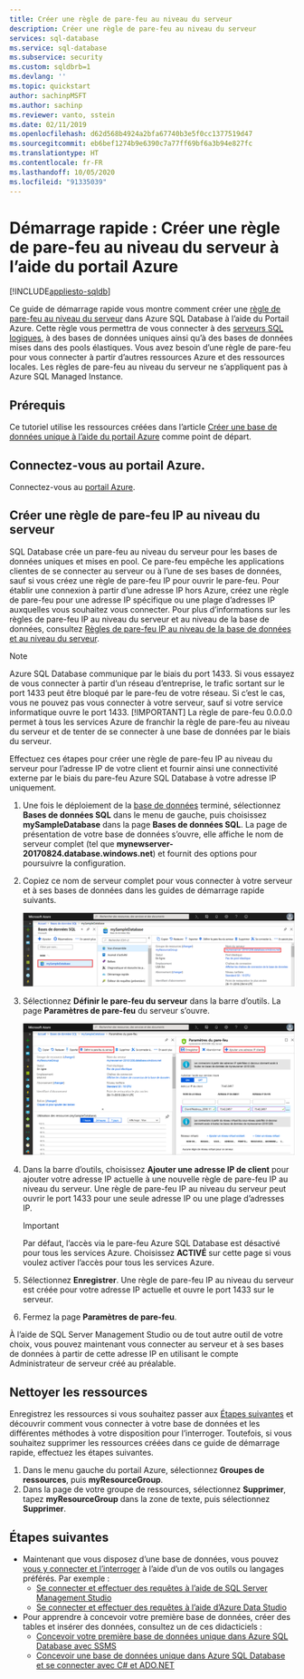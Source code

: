 ```yaml
---
title: Créer une règle de pare-feu au niveau du serveur
description: Créer une règle de pare-feu au niveau du serveur
services: sql-database
ms.service: sql-database
ms.subservice: security
ms.custom: sqldbrb=1
ms.devlang: ''
ms.topic: quickstart
author: sachinpMSFT
ms.author: sachinp
ms.reviewer: vanto, sstein
ms.date: 02/11/2019
ms.openlocfilehash: d62d568b4924a2bfa67740b3e5f0cc1377519d47
ms.sourcegitcommit: eb6bef1274b9e6390c7a77ff69bf6a3b94e827fc
ms.translationtype: HT
ms.contentlocale: fr-FR
ms.lasthandoff: 10/05/2020
ms.locfileid: "91335039"
---
```

# <a name="quickstart-create-a-server-level-firewall-rule-using-the-azure-portal"></a>Démarrage rapide : Créer une règle de pare-feu au niveau du serveur à l’aide du portail Azure
[!INCLUDE[appliesto-sqldb](../includes/appliesto-sqldb.md)]

Ce guide de démarrage rapide vous montre comment créer une [règle de pare-feu au niveau du serveur](firewall-configure.md) dans Azure SQL Database à l’aide du Portail Azure. Cette règle vous permettra de vous connecter à des [serveurs SQL logiques](logical-servers.md), à des bases de données uniques ainsi qu’à des bases de données mises dans des pools élastiques. Vous avez besoin d’une règle de pare-feu pour vous connecter à partir d’autres ressources Azure et des ressources locales. Les règles de pare-feu au niveau du serveur ne s’appliquent pas à Azure SQL Managed Instance.

## <a name="prerequisites"></a>Prérequis

Ce tutoriel utilise les ressources créées dans l’article [Créer une base de données unique à l’aide du portail Azure](single-database-create-quickstart.md) comme point de départ.

## <a name="sign-in-to-the-azure-portal"></a>Connectez-vous au portail Azure.

Connectez-vous au [portail Azure](https://portal.azure.com/).

## <a name="create-a-server-level-ip-firewall-rule"></a>Créer une règle de pare-feu IP au niveau du serveur

 SQL Database crée un pare-feu au niveau du serveur pour les bases de données uniques et mises en pool. Ce pare-feu empêche les applications clientes de se connecter au serveur ou à l’une de ses bases de données, sauf si vous créez une règle de pare-feu IP pour ouvrir le pare-feu. Pour établir une connexion à partir d’une adresse IP hors Azure, créez une règle de pare-feu pour une adresse IP spécifique ou une plage d’adresses IP auxquelles vous souhaitez vous connecter. Pour plus d’informations sur les règles de pare-feu IP au niveau du serveur et au niveau de la base de données, consultez [Règles de pare-feu IP au niveau de la base de données et au niveau du serveur](firewall-configure.md).

> [!NOTE]
> Azure SQL Database communique par le biais du port 1433. Si vous essayez de vous connecter à partir d’un réseau d’entreprise, le trafic sortant sur le port 1433 peut être bloqué par le pare-feu de votre réseau. Si c’est le cas, vous ne pouvez pas vous connecter à votre serveur, sauf si votre service informatique ouvre le port 1433.
> [!IMPORTANT]
> La règle de pare-feu 0.0.0.0 permet à tous les services Azure de franchir la règle de pare-feu au niveau du serveur et de tenter de se connecter à une base de données par le biais du serveur.

Effectuez ces étapes pour créer une règle de pare-feu IP au niveau du serveur pour l’adresse IP de votre client et fournir ainsi une connectivité externe par le biais du pare-feu Azure SQL Database à votre adresse IP uniquement.

1. Une fois le déploiement de la [base de données](#prerequisites) terminé, sélectionnez **Bases de données SQL** dans le menu de gauche, puis choisissez **mySampleDatabase** dans la page **Bases de données SQL**. La page de présentation de votre base de données s’ouvre, elle affiche le nom de serveur complet (tel que **mynewserver-20170824.database.windows.net**) et fournit des options pour poursuivre la configuration.

2. Copiez ce nom de serveur complet pour vous connecter à votre serveur et à ses bases de données dans les guides de démarrage rapide suivants.

   ![nom du serveur](./media/firewall-create-server-level-portal-quickstart/server-name.png)

3. Sélectionnez **Définir le pare-feu du serveur** dans la barre d’outils. La page **Paramètres de pare-feu** du serveur s’ouvre.

   ![règle de pare-feu IP au niveau du serveur](./media/firewall-create-server-level-portal-quickstart/server-firewall-rule.png)

4. Dans la barre d’outils, choisissez **Ajouter une adresse IP de client** pour ajouter votre adresse IP actuelle à une nouvelle règle de pare-feu IP au niveau du serveur. Une règle de pare-feu IP au niveau du serveur peut ouvrir le port 1433 pour une seule adresse IP ou une plage d’adresses IP.

   > [!IMPORTANT]
   > Par défaut, l’accès via le pare-feu Azure SQL Database est désactivé pour tous les services Azure. Choisissez **ACTIVÉ** sur cette page si vous voulez activer l’accès pour tous les services Azure.
   >

5. Sélectionnez **Enregistrer**. Une règle de pare-feu IP au niveau du serveur est créée pour votre adresse IP actuelle et ouvre le port 1433 sur le serveur.

6. Fermez la page **Paramètres de pare-feu**.

À l’aide de SQL Server Management Studio ou de tout autre outil de votre choix, vous pouvez maintenant vous connecter au serveur et à ses bases de données à partir de cette adresse IP en utilisant le compte Administrateur de serveur créé au préalable.

## <a name="clean-up-resources"></a>Nettoyer les ressources

Enregistrez les ressources si vous souhaitez passer aux [Étapes suivantes](#next-steps) et découvrir comment vous connecter à votre base de données et les différentes méthodes à votre disposition pour l’interroger. Toutefois, si vous souhaitez supprimer les ressources créées dans ce guide de démarrage rapide, effectuez les étapes suivantes.

1. Dans le menu gauche du portail Azure, sélectionnez **Groupes de ressources**, puis **myResourceGroup**.
2. Dans la page de votre groupe de ressources, sélectionnez **Supprimer**, tapez **myResourceGroup** dans la zone de texte, puis sélectionnez **Supprimer**.

## <a name="next-steps"></a>Étapes suivantes

- Maintenant que vous disposez d’une base de données, vous pouvez [vous y connecter et l’interroger](connect-query-content-reference-guide.md) à l’aide d’un de vos outils ou langages préférés. Par exemple :
  - [Se connecter et effectuer des requêtes à l’aide de SQL Server Management Studio](connect-query-ssms.md)
  - [Se connecter et effectuer des requêtes à l’aide d’Azure Data Studio](/sql/azure-data-studio/quickstart-sql-database?toc=/azure/sql-database/toc.json)
- Pour apprendre à concevoir votre première base de données, créer des tables et insérer des données, consultez un de ces didacticiels :
  - [Concevoir votre première base de données unique dans Azure SQL Database avec SSMS](design-first-database-tutorial.md)
  - [Concevoir une base de données unique dans Azure SQL Database et se connecter avec C# et ADO.NET](design-first-database-csharp-tutorial.md)
